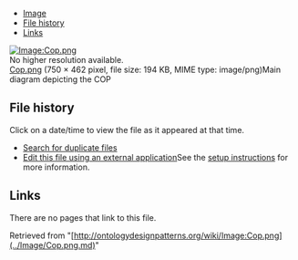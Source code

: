 * [Image](../Image/Cop.png.md#file)
* [File history](../Image/Cop.png.md#filehistory)
* [Links](../Image/Cop.png.md#filelinks)

[![Image:Cop.png](../../../images/1/14/Cop.png)](../../../images/1/14/Cop.png)  
No higher resolution available.  
[Cop.png](../../../images/1/14/Cop.png)‎ (750 × 462 pixel, file size: 194 KB, MIME type: image/png)Main diagram depicting the COP




## File history

Click on a date/time to view the file as it appeared at that time.



  
* [Search for duplicate files](http://ontologydesignpatterns.org/wiki/Special:FileDuplicateSearch/Cop.png "Special:FileDuplicateSearch/Cop.png")
* [Edit this file using an external application](http://ontologydesignpatterns.org/wiki/index.php?title=Image:Cop.png&action=edit&externaledit=true&mode=file "Image:Cop.png")See the [setup instructions](http://www.mediawiki.org/wiki/Manual:External_editors "http://www.mediawiki.org/wiki/Manual:External_editors") for more information.

## Links



There are no pages that link to this file.




Retrieved from "[http://ontologydesignpatterns.org/wiki/Image:Cop.png](../Image/Cop.png.md)"